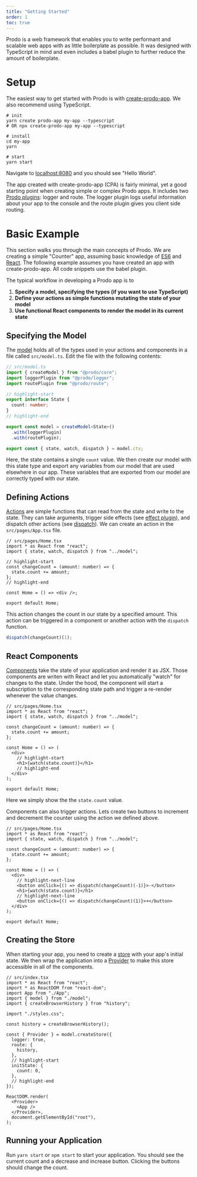 ```yaml
---
title: "Getting Started"
order: 1
toc: true
---
```


Prodo is a web framework that enables you to write performant and scalable web
apps with as little boilerplate as possible. It was designed with TypeScript in
mind and even includes a babel plugin to further reduce the amount of
boilerplate.

# Setup

The easiest way to get started with Prodo is with
[create-prodo-app](/introduction/create-prodo-app). We also recommend using TypeScript.

```shell
# init
yarn create prodo-app my-app --typescript
# OR npx create-prodo-app my-app --typescript

# install
cd my-app
yarn

# start
yarn start
```

Navigate to [localhost:8080](http://localhost:8080) and you should see "Hello World".

The app created with create-prodo-app (CPA) is fairly minimal, yet a good
starting point when creating simple or complex Prodo apps. It includes two
[Prodo plugins](/basics/plugins): logger and route. The logger plugin logs useful
information about your app to the console and the route plugin gives you client
side routing.

# Basic Example

This section walks you through the main concepts of Prodo. We are creating a
simple "Counter" app, assuming basic knowledge of
[ES6](https://www.w3schools.com/js/js_es6.asp) and [React](https://reactjs.org).
The following example assumes you have created an app with create-prodo-app. All code
snippets use the babel plugin.

The typical workflow in developing a Prodo app is to

1. **Specify a model, specifying the types (if you want to use TypeScript)**
2. **Define your actions as simple functions mutating the state of your model**
3. **Use functional React components to render the model in its current state**

## Specifying the Model

The [model](/basics/model) holds all of the types used in your actions and components
in a file called `src/model.ts`. Edit the file with the following contents:

```ts
// src/model.ts
import { createModel } from "@prodo/core";
import loggerPlugin from "@prodo/logger";
import routePlugin from "@prodo/route";

// highlight-start
export interface State {
  count: number;
}
// highlight-end

export const model = createModel<State>()
  .with(loggerPlugin)
  .with(routePlugin);

export const { state, watch, dispatch } = model.ctx;
```

Here, the state contains a single `count` value. We then create our model with this state type
and export any variables from our model that are used elsewhere in our app.
These variables that are exported from our model are correctly typed with our
state.

## Defining Actions

[Actions](/basics/actions) are simple functions that can read from the state and write to the state. They can
take arguments, trigger side effects (see [effect plugin](/plugins/effects)), and dispatch other actions (see [dispatch](/basics/actions#dispatch)). We can create
an action in the `src/pages/App.tsx` file.

```tsx
// src/pages/Home.tsx
import * as React from "react";
import { state, watch, dispatch } from "../model";

// highlight-start
const changeCount = (amount: number) => {
  state.count += amount;
};
// highlight-end

const Home = () => <div />;

export default Home;
```

This action changes the count in our state by a specified amount. This action can
be triggered in a component or another action with the `dispatch` function.

```ts
dispatch(changeCount)(1);
```

## React Components

[Components](/basics/components) take the state of your application and render
it as JSX. Those components are writen with React and let you automatically
"watch" for changes to the state. Under the hood, the component will start a
subscription to the corresponding state path and trigger a re-render whenever
the value changes.

```tsx
// src/pages/Home.tsx
import * as React from "react";
import { state, watch, dispatch } from "../model";

const changeCount = (amount: number) => {
  state.count += amount;
};

const Home = () => (
  <div>
    // highlight-start
    <h1>{watch(state.count)}</h1>
    // highlight-end
  </div>
);

export default Home;
```

Here we simply show the the `state.count` value.

Components can also trigger actions. Lets create two buttons to increment and
decrement the counter using the action we defined above.

```tsx
// src/pages/Home.tsx
import * as React from "react";
import { state, watch, dispatch } from "../model";

const changeCount = (amount: number) => {
  state.count += amount;
};

const Home = () => (
  <div>
    // highlight-next-line
    <button onClick={() => dispatch(changeCount)(-1)}>-</button>
    <h1>{watch(state.count)}</h1>
    // highlight-next-line
    <button onClick={() => dispatch(changeCount)(1)}>+</button>
  </div>
);

export default Home;
```

## Creating the Store

When starting your app, you need to create a [store](/basics/store) with your
app's initial state. We then wrap the application into a
[Provider](/api-reference/provider) to make this store accessible in all of the
components.

```tsx
// src/index.tsx
import * as React from "react";
import * as ReactDOM from "react-dom";
import App from "./App";
import { model } from "./model";
import { createBrowserHistory } from "history";

import "./styles.css";

const history = createBrowserHistory();

const { Provider } = model.createStore({
  logger: true,
  route: {
    history,
  },
  // highlight-start
  initState: {
    count: 0,
  },
  // highlight-end
});

ReactDOM.render(
  <Provider>
    <App />
  </Provider>,
  document.getElementById("root"),
);
```

## Running your Application

Run `yarn start` or `npm start` to start your application. You should see the
current count and a decrease and increase button. Clicking the buttons should
change the count.

